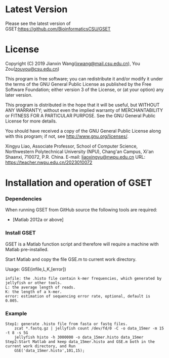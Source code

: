 Latest Version
==============
Please see the latest version of GSET:https://github.com/BioinformaticsCSU/GSET


License
=======

Copyright (C) 2019 Jianxin Wang(jxwang@mail.csu.edu.cn), You Zou(zouyou@csu.edu.cn)

This program is free software; you can redistribute it and/or
modify it under the terms of the GNU General Public License
as published by the Free Software Foundation; either version 3
of the License, or (at your option) any later version.

This program is distributed in the hope that it will be useful,
but WITHOUT ANY WARRANTY; without even the implied warranty of
MERCHANTABILITY or FITNESS FOR A PARTICULAR PURPOSE.  See the
GNU General Public License for more details.

You should have received a copy of the GNU General Public License
along with this program; if not, see <http://www.gnu.org/licenses/>.

Xingyu Liao, Associate Professor, School of Computer Science,
Northwestern Polytechnical University (NPU), Chang'an  Campus, Xi'an  Shaanxi, 710072,  P.R. China.
E-mail:  liaoxingyu@nwpu.edu.cn
URL: https://teacher.nwpu.edu.cn/2023010072


Installation and operation of GSET 
==================================

### Dependencies

When running GSET from GitHub source the following tools are required:

* [Matlab 2012a or above]
 
### Install GSET

GSET is a Matlab function script and therefore will require a machine with Matlab pre-installed.

Start Matlab and copy the file GSE.m to current work directory.

Usage: GSE(infile,L,K,[error])

    infile: the .histo file contain k-mer frequencies, which generated by jellyfish or other tools.
	L: the average length of reads.
    K: the length of a k-mer.
    error: estimation of sequencing error rate, optional, default is 0.005.	

### Example
	
    Step1: generate .histo file from fasta or fastq files.
	    zcat *.fastq.gz | jellyfish count /dev/fd/0 -C -o data_15mer -m 15 -t 8 -s 5G
        jellyfish histo -h 3000000 -o data_15mer.histo data_15mer
	Step2:Start Matlab and keep data_15mer.histo and GSE.m both in the current work directory, and Run
		GSE('data_15mer.histo',101,15);
	